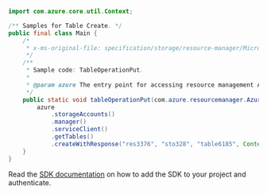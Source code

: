 ```java
import com.azure.core.util.Context;

/** Samples for Table Create. */
public final class Main {
    /*
     * x-ms-original-file: specification/storage/resource-manager/Microsoft.Storage/stable/2021-04-01/examples/TableOperationPut.json
     */
    /**
     * Sample code: TableOperationPut.
     *
     * @param azure The entry point for accessing resource management APIs in Azure.
     */
    public static void tableOperationPut(com.azure.resourcemanager.AzureResourceManager azure) {
        azure
            .storageAccounts()
            .manager()
            .serviceClient()
            .getTables()
            .createWithResponse("res3376", "sto328", "table6185", Context.NONE);
    }
}
```

Read the [SDK documentation](https://github.com/Azure/azure-sdk-for-java/blob/azure-resourcemanager_2.11.0/sdk/resourcemanager/azure-resourcemanager/README.md) on how to add the SDK to your project and authenticate.
